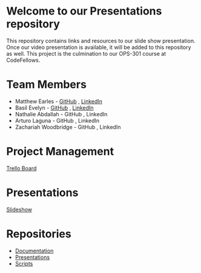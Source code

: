 # Welcome to our Presentations repository
This repository contains links and resources to our slide show presentation. Once our video presentation is available, it will be added to this repository as well. This project is the culmination to our OPS-301 course at CodeFellows.



# Team Members

* Matthew Earles - [GitHub](https://github.com/Matt01965) , [LinkedIn](www.linkedin.com/in/matthew-earles)
* Basil Evelyn - [GitHub](https://github.com/Copperlitt) , [LinkedIn](https://www.linkedin.com/in/basil-evelyn-455201262/)
* Nathalie Abdallah - GitHub , LinkedIn
* Arturo Laguna - GitHub , LinkedIn
* Zachariah Woodbridge - GitHub , LinkedIn


# Project Management
[Trello Board](https://trello.com/invite/b/1UHKRjwA/ATTI3f4b8479c5d90897269b5d53cc52bbf8244DF362/301-project)


# Presentations
[Slideshow](https://docs.google.com/presentation/d/1GrBF-00GLaq4SpJLDRJQhwG9uGaHQL4bNxNlpmU1zbY/edit?usp=sharing)

# Repositories
* [Documentation](https://github.com/JingLbyte/documentation)
* [Presentations](https://github.com/JingLbyte/Presentation)
* [Scripts](https://github.com/JingLbyte/Scripts)

